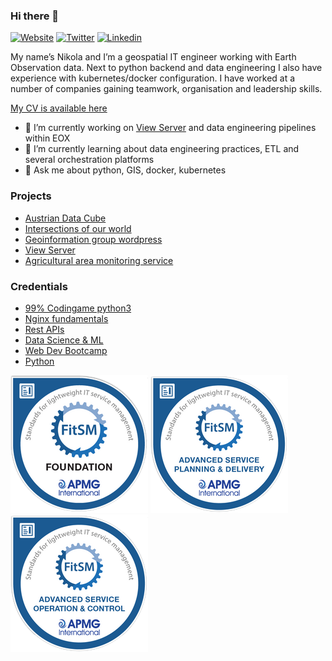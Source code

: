 ### Hi there 👋

<!--
**jankovicgd/jankovicgd** is a ✨ _special_ ✨ repository because its `README.md` (this file) appears on your GitHub profile.

Here are some ideas to get you started:

- 🔭 I’m currently working on ...
- 🌱 I’m currently learning ...
- 👯 I’m looking to collaborate on ...
- 🤔 I’m looking for help with ...
- 💬 Ask me about ...
- 📫 How to reach me: ...
- 😄 Pronouns: ...
- ⚡ Fun fact: ...
-->

[![Website](https://img.shields.io/badge/-Website-565CD8)](https://njankovic.com/)
[![Twitter](https://img.shields.io/badge/-Twitter-1DA1F2)](https://twitter.com/jankovic_gd)
[![Linkedin](https://img.shields.io/badge/-Linkedin-blue)](https://www.linkedin.com/in/jankovicgd/)

My name’s Nikola and I’m a geospatial IT engineer working with Earth Observation data. Next to python backend and data engineering I also have experience with kubernetes/docker configuration. I have worked at a number of companies gaining teamwork, organisation and leadership skills.

[My CV is available here](https://github.com/jankovicgd/cv/blob/master/europasscv.pdf)

- 🔭 I’m currently working on [View Server](https://gitlab.eox.at/vs) and data engineering pipelines within EOX
- 🌱 I’m currently learning about data engineering practices, ETL and several orchestration platforms
- 💬 Ask me about python, GIS, docker, kubernetes

### Projects

- [Austrian Data Cube](https://acube.eodc.eu/)
- [Intersections of our world](https://intersections.geo.tuwien.ac.at)
- [Geoinformation group wordpress](https://geoinfo.geo.tuwien.ac.at/)
- [View Server](https://gitlab.eox.at/vs)
- [Agricultural area monitoring service](https://agri-ogd-at-public.demo.hub.eox.at/)

### Credentials

- [99% Codingame python3](https://www.codingame.com/certification/WgoRDPVhZow8eLbyqIoXZA)
- [Nginx fundamentals](https://www.udemy.com/certificate/UC-7QGLH7GP/)
- [Rest APIs](https://www.udemy.com/certificate/UC-I5P13GNB/)
- [Data Science & ML](https://www.udemy.com/certificate/UC-F2S3DNYG/)
- [Web Dev Bootcamp](https://www.udemy.com/certificate/UC-L9X0S3A1/)
- [Python](https://www.udemy.com/certificate/UC-FUH20ZDU/)

[![Foundation](./fitsm-foundation.png)](https://www.credly.com/badges/532fda78-0c97-4102-88b5-8d7b45faf3d9/public_url)
[![Advanced1](./fitsm-advanced-service-planning-and-delivery.png)](https://www.credly.com/badges/3a290e19-6a01-4155-8e80-414b6d8c09e8/public_url)
[![Advanced2](./fitsm-advanced-service-operation-and-control.png)](https://www.credly.com/badges/eb06122f-54c8-45c6-9153-fedc4dadfb95/public_url)
